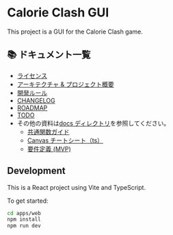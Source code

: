 # Calorie Clash GUI

This project is a GUI for the Calorie Clash game.

## 📚 ドキュメント一覧

- [ライセンス](LICENSE.md)
- [アーキテクチャ & プロジェクト概要](GEMINI.md)
- [開発ルール](AGENTS.md)
- [CHANGELOG](CHANGELOG.md)
- [ROADMAP](ROADMAP.md)
- [TODO](TODO.md)
- その他の資料は[docs ディレクトリ](docs/)を参照してください。
  - [共通関数ガイド](docs/common_functions.md)
  - [Canvas チートシート（ts）](<docs/canvas_チートシート（ts）.md>)
  - [要件定義 (MVP)](docs/merged.md)

## Development

This is a React project using Vite and TypeScript.

To get started:

```bash
cd apps/web
npm install
npm run dev
```
